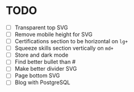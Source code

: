 # TODO

- [ ] Transparent top SVG
- [ ] Remove mobile height for SVG
- [ ] Certifications section to be horizontal on `lg+`
- [ ] Squeeze skills section vertically on `md+`
- [ ] Store and dark mode
- [ ] Find better bullet than #
- [ ] Make better divider SVG
- [ ] Page bottom SVG
- [ ] Blog with PostgreSQL
